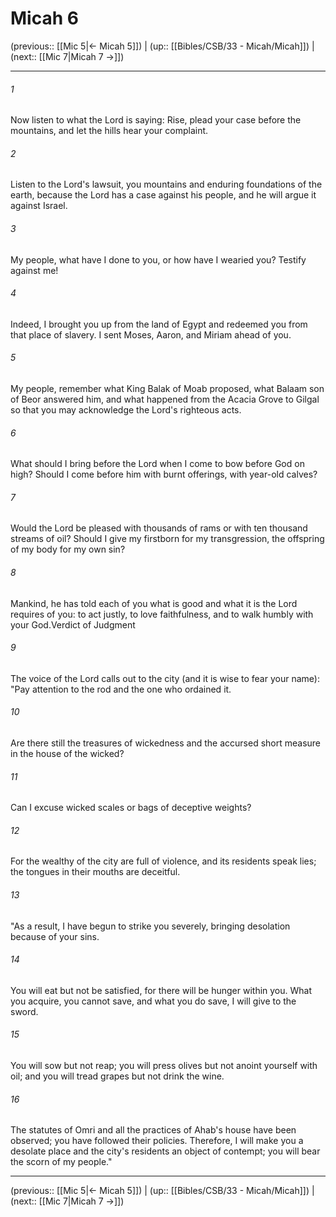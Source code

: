 # Micah 6

(previous:: [[Mic 5|← Micah 5]]) | (up:: [[Bibles/CSB/33 - Micah/Micah]]) | (next:: [[Mic 7|Micah 7 →]])

***


###### 1 
Now listen to what the Lord is saying: Rise, plead your case before the mountains, and let the hills hear your complaint. 

###### 2 
Listen to the Lord's lawsuit, you mountains and enduring foundations of the earth, because the Lord has a case against his people, and he will argue it against Israel. 

###### 3 
My people, what have I done to you, or how have I wearied you? Testify against me! 

###### 4 
Indeed, I brought you up from the land of Egypt and redeemed you from that place of slavery. I sent Moses, Aaron, and Miriam ahead of you. 

###### 5 
My people, remember what King Balak of Moab proposed, what Balaam son of Beor answered him, and what happened from the Acacia Grove to Gilgal so that you may acknowledge the Lord's righteous acts. 

###### 6 
What should I bring before the Lord when I come to bow before God on high? Should I come before him with burnt offerings, with year-old calves? 

###### 7 
Would the Lord be pleased with thousands of rams or with ten thousand streams of oil? Should I give my firstborn for my transgression, the offspring of my body for my own sin? 

###### 8 
Mankind, he has told each of you what is good and what it is the Lord requires of you: to act justly, to love faithfulness, and to walk humbly with your God.Verdict of Judgment 

###### 9 
The voice of the Lord calls out to the city (and it is wise to fear your name): "Pay attention to the rod and the one who ordained it. 

###### 10 
Are there still the treasures of wickedness and the accursed short measure in the house of the wicked? 

###### 11 
Can I excuse wicked scales or bags of deceptive weights? 

###### 12 
For the wealthy of the city are full of violence, and its residents speak lies; the tongues in their mouths are deceitful. 

###### 13 
"As a result, I have begun to strike you severely, bringing desolation because of your sins. 

###### 14 
You will eat but not be satisfied, for there will be hunger within you. What you acquire, you cannot save, and what you do save, I will give to the sword. 

###### 15 
You will sow but not reap; you will press olives but not anoint yourself with oil; and you will tread grapes but not drink the wine. 

###### 16 
The statutes of Omri and all the practices of Ahab's house have been observed; you have followed their policies. Therefore, I will make you a desolate place and the city's residents an object of contempt; you will bear the scorn of my people."

***

(previous:: [[Mic 5|← Micah 5]]) | (up:: [[Bibles/CSB/33 - Micah/Micah]]) | (next:: [[Mic 7|Micah 7 →]])
